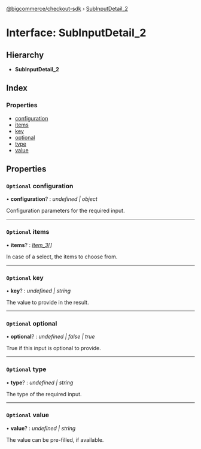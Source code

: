 [@bigcommerce/checkout-sdk](../README.md) › [SubInputDetail_2](subinputdetail_2.md)

# Interface: SubInputDetail_2

## Hierarchy

* **SubInputDetail_2**

## Index

### Properties

* [configuration](subinputdetail_2.md#optional-configuration)
* [items](subinputdetail_2.md#optional-items)
* [key](subinputdetail_2.md#optional-key)
* [optional](subinputdetail_2.md#optional-optional)
* [type](subinputdetail_2.md#optional-type)
* [value](subinputdetail_2.md#optional-value)

## Properties

### `Optional` configuration

• **configuration**? : *undefined | object*

Configuration parameters for the required input.

___

### `Optional` items

• **items**? : *[Item_3](item_3.md)[]*

In case of a select, the items to choose from.

___

### `Optional` key

• **key**? : *undefined | string*

The value to provide in the result.

___

### `Optional` optional

• **optional**? : *undefined | false | true*

True if this input is optional to provide.

___

### `Optional` type

• **type**? : *undefined | string*

The type of the required input.

___

### `Optional` value

• **value**? : *undefined | string*

The value can be pre-filled, if available.
